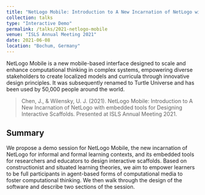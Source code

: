 ```yaml
---
title: "NetLogo Mobile: Introduction to A New Incarnation of NetLogo with embedded tools for Designing Interactive Scaffolds"
collection: talks
type: "Interactive Demo"
permalink: /talks/2021-netlogo-mobile
venue: "ISLS Annual Meeting 2021"
date: 2021-06-08
location: "Bochum, Germany"
---
```

NetLogo Mobile is a new mobile-based interface designed to scale and enhance computational thinking in complex systems, empowering diverse stakeholders to create localized models and curricula through innovative design principles. It was subsequently renamed to Turtle Universe and has been used by 50,000 people around the world.

> Chen, J., & Wilensky, U. J. (2021). NetLogo Mobile: Introduction to A New Incarnation of NetLogo with embedded tools for Designing Interactive Scaffolds. Presented at ISLS Annual Meeting 2021.

## Summary
We propose a demo session for NetLogo Mobile, the new incarnation of NetLogo for informal and formal learning contexts, and its embedded tools for researchers and educators to design interactive scaffolds. Based on constructionist and situated learning theories, we aim to empower learners to be full participants in agent-based forms of computational media to foster computational thinking. We then walk through the design of the software and describe two sections of the session.  